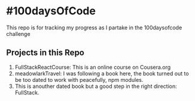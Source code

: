 # #100daysOfCode
This repo is for tracking my progress as I partake in the 100daysofcode challenge
## Projects in this Repo
1. FullStackReactCourse: This is an online course on Cousera.org
2. meadowlarkTravel: I was following a book here, the book turned out to be too dated to work with peacefully, npm modules.
3. This is anouther dated book but a good step in the right direction: FullStack.